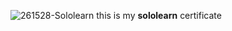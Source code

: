 ![261528-Sololearn](https://user-images.githubusercontent.com/66432969/111196757-a78c6b00-85e3-11eb-9761-adc4769aef02.jpg)
 this is my **sololearn** certificate
